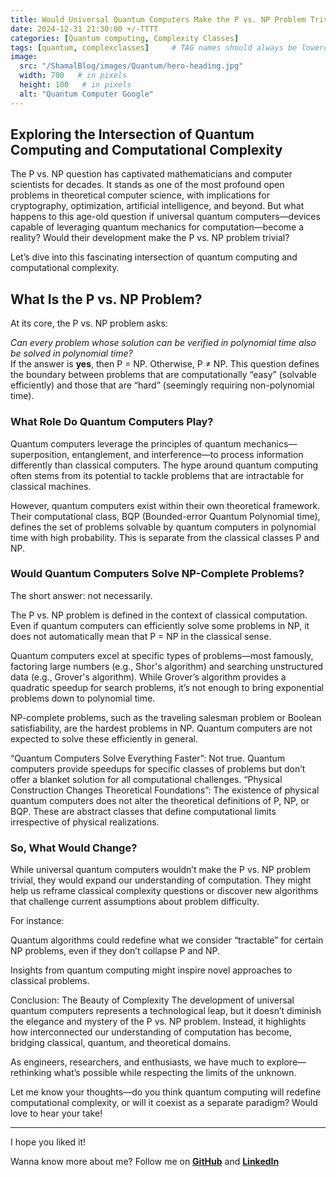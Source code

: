 ```yaml
---
title: Would Universal Quantum Computers Make the P vs. NP Problem Trivial?
date: 2024-12-31 21:30:00 +/-TTTT
categories: [Quantum computing, Complexity Classes]
tags: [quantum, complexclasses]     # TAG names should always be lowercase
image:
  src: "/ShamalBlog/images/Quantum/hero-heading.jpg"
  width: 700   # in pixels
  height: 100   # in pixels
  alt: "Quantum Computer Google"
---
```


## Exploring the Intersection of Quantum Computing and Computational Complexity

The P vs. NP question has captivated mathematicians and computer scientists for decades. It stands as one of the most profound open problems in theoretical computer science, with implications for cryptography, optimization, artificial intelligence, and beyond. But what happens to this age-old question if universal quantum computers—devices capable of leveraging quantum mechanics for computation—become a reality? Would their development make the P vs. NP problem trivial?

Let’s dive into this fascinating intersection of quantum computing and computational complexity.

## What Is the P vs. NP Problem?
At its core, the P vs. NP problem asks:

*Can every problem whose solution can be verified in polynomial time also be solved in polynomial time?*  
If the answer is **yes**, then P = NP. Otherwise, P ≠ NP. This question defines the boundary between problems that are computationally “easy” (solvable efficiently) and those that are “hard” (seemingly requiring non-polynomial time).

### What Role Do Quantum Computers Play?
Quantum computers leverage the principles of quantum mechanics—superposition, entanglement, and interference—to process information differently than classical computers. The hype around quantum computing often stems from its potential to tackle problems that are intractable for classical machines.

However, quantum computers exist within their own theoretical framework. Their computational class, BQP (Bounded-error Quantum Polynomial time), defines the set of problems solvable by quantum computers in polynomial time with high probability. This is separate from the classical classes P and NP.

### Would Quantum Computers Solve NP-Complete Problems?
The short answer: not necessarily.


The P vs. NP problem is defined in the context of classical computation. Even if quantum computers can efficiently solve some problems in NP, it does not automatically mean that P = NP in the classical sense.


Quantum computers excel at specific types of problems—most famously, factoring large numbers (e.g., Shor's algorithm) and searching unstructured data (e.g., Grover's algorithm). While Grover’s algorithm provides a quadratic speedup for search problems, it’s not enough to bring exponential problems down to polynomial time.


NP-complete problems, such as the traveling salesman problem or Boolean satisfiability, are the hardest problems in NP. Quantum computers are not expected to solve these efficiently in general.

“Quantum Computers Solve Everything Faster”: Not true. Quantum computers provide speedups for specific classes of problems but don’t offer a blanket solution for all computational challenges.
“Physical Construction Changes Theoretical Foundations”: The existence of physical quantum computers does not alter the theoretical definitions of P, NP, or BQP. These are abstract classes that define computational limits irrespective of physical realizations.

### So, What Would Change?

While universal quantum computers wouldn’t make the P vs. NP problem trivial, they would expand our understanding of computation. They might help us reframe classical complexity questions or discover new algorithms that challenge current assumptions about problem difficulty.

For instance:

Quantum algorithms could redefine what we consider “tractable” for certain NP problems, even if they don’t collapse P and NP.

Insights from quantum computing might inspire novel approaches to classical problems.

Conclusion: The Beauty of Complexity
The development of universal quantum computers represents a technological leap, but it doesn’t diminish the elegance and mystery of the P vs. NP problem. Instead, it highlights how interconnected our understanding of computation has become, bridging classical, quantum, and theoretical domains.

As engineers, researchers, and enthusiasts, we have much to explore—rethinking what’s possible while respecting the limits of the unknown.

Let me know your thoughts—do you think quantum computing will redefine computational complexity, or will it coexist as a separate paradigm? Would love to hear your take!


---

I hope you liked it!

Wanna know more about me?
Follow me on [**GitHub**](https://github.com/ShamalShaikh) and [**LinkedIn**](https://www.linkedin.com/in/shamal-shaikh/)






<!-- Please modify this and make it better:

How to send and reply to email
[article index] [email me] [@mattmight] [rss]
The problem with email is that people think it's electronic mail.

Email is not mail in electronic form. You are not writing a letter.


Few send readable email or tap the deliberative potential of the medium.

For example, email should be formatted into points--not paragraphs.

And, you should not always reply above the message you were sent.

Many of the tips below are already widely followed in academia, where debate and discussion over email have been taking place for decades.

[You can consider the advice that follows the digital distillation of Florence Isaacs's excellent how-to on professional correspondence, Business Notes.]

Translations: Danish
Email is not free
The opportunity cost of email makes a postage stamp look cheap.

You can reduce that opportunity cost by:

not sending email;
keeping it short;
creating informative subjects;
breaking your message into points;
replying to points instead of emails;
placing action items at the top;
sorting points by priority;
breaking long emails into multiple emails; and
being polite.
When to send email
If you're asking a question, first check:

Google;
Quora; and
maybe even Twitter.
Also consider, Can I wait to ask until I see her in person?

If yes, wait until then.

Special advice for programmers
If you're a programmer, do not email this question:

 What happens when I run the following code?

  code here
If you want to know what happens, run the code.

Or, read the documentation.

Or, run the code through a debugger.

Or, instrument the code with print statements.

If that doesn't work, explain why in your email.

Keep it short
An email should be as short as possible.

Try living with the five sentences rule for a week.

Hone your brevity on twitter.

Subject
A subject should be informative, and about 72 characters or less.

If the entire email fits in the subject, put it in the subject.

If you think that's rude, it's not.

If you insist that it's rude, put "Thanks!" in the body.

If the email fits in the subject, it takes a click out of processing it, and raises the probability of a reply.

(If the recipient gets hundreds of emails per day, clicks add up.)

If the email doesn't fit in the subject, the subject should contain the most critical details, such as the date, time and location of a meeting, or the top action item and deadline.

For example, don't send "Save the Date" as a subject.

Send "Event Title, Save the Date: Date."

In short, the subject must provide enough information for the recipient to know how to prioritize and act on an email quickly.

Points, not paragraphs
Paragraphs work well for essays.

If your email is an essay, go ahead and use paragraphs.

If not, put a blank line after every point, which usually means after every independent thought, and certainly after every question.

For example, don't send the following:

I had some ideas about using X to do Y.
Is that possible?  It doesn't seem possible to
do X without doing W.  I also thought we might
be able to do A. I saw paper on B.  Did you
read it?  I really like Q because R, S
and T.  
It should read:

I had some ideas about using X to do Y. Is that possible?
 - It doesn't seem possible to do X without doing W.

I also thought we might be able to do A.

I saw a paper on B. Did you read it?

I really like Q because
 (1) R;
 (2) S; and
 (3) T.
In short, shape the text to indicate the structure of your message.

Strategic whitespace makes a document less threatening to a reader.

Large blocks of text short-circuit reader attention.

Reply to points
If you want to have a discussion, don't put it on top of the message.

Reply to its points.

That is, don't do this:

You can't use X to do Y, but you can do Y with U and V. 
You're right about X and W. Agreed - we might be able 
to do A. I haven't seen the paper. Can you send it? Q
is nice, but R is too expensive and S will take too long.
T is feasible.

Your friend wrote:
> I had some ideas about using X to do Y.
> Is that possible?  It doesn't seem possible to
> do X without doing W.  I also thought we might
> be able to do A. I saw paper on B.  Did you
> read it?  I really like Q because R, S
> and T.
Try this instead:

> I had some ideas about using X to do Y. Is that possible?

No, but you can use U and V instead.


> - It doesn't seem possible to do X without doing W.

That's right.


> I also thought we might be able to do A.

Agreed.


> I saw a paper on B. Did you read it?

No. Can you send it?


> I really like Q because

I like it too.


>  (1) R;

Too expensive.


>  (2) S; and

That will take too long.


>  (3) T.

That's feasible.
Exceptions
Feel free to reply on top if your reply is a single point, and not addressed to any specific part.

If you only want to address part of a message, delete any part not relevant to what you're responding to.

Place action items on top
If there are things that the recipient must do, place them up top instead of burying them in the body. Many email clients give a preview of the top part of the message, so these are likely to be seen.

That is, try sending the following:

Action item: Send nominees for X before date Y.

page of text on who is eligible for X
not:

page of text on who is eligible for X

Can you send nominees for X before date Y?
Sorting points by priority
Assume that only the top 5 lines of any email will be read.

Put anything critical in those lines.

For the remainder, points should be sorted by most to least important.

Reply to all or reply to sender?
When replying to an email, click reply to all.

After you've written the email, decide who in the recipients list is still a necessary recipient, and delete the rest.

Add anyone that has become relevant.

Breaking up emails
If you're emailing the same person about several distinct topics, it is usually a good idea to split the email apart into individually processable emails.

Manners
Don't forget to add "Please" or "Thank you" when and where appropriate.

A "Thanks!" often comes off as more sincere than "Sincerely."

Related posts
HOWTO: Peer review scientific work
Electric meat
A Ph.D. thesis proposal is a contract
3 shell scripts that can improve your writing
Recommended books and papers for grad students
More resources
The best book on writing professional emails has nothing to do with email. It's Florence Isaacs's Business Notes: Writing Personal Notes That Build Professional Relationships. My wife bought it for me after I became a professor, and I've been using its templates and advice for all of my correspondence (digital or analog) ever since. -->

